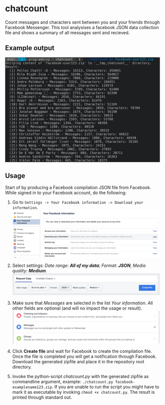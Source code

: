 # chatcount
Count messages and characters sent between you and your friends through Facebook Messenger. This tool analysises a facebook JSON data collection file and shows a summary of all messages sent and recieved.

## Example output
![Example](resources/4.png)

## Usage
Start of by producing a Facebook compilation JSON file from Facebook. While signed in to your Facebook account, do the following:

1. Go to `Settings -> Your Facebook information -> Download your information`.
![Step1](resources/1.png)

2. Select settings: *Date range: __All of my data__*; *Format: __JSON__*; *Media quality: __Medium__*.
![Step2](resources/2.png)

3. Make sure that *Messages* are selected in the list *Your information*. All other fields are optional (and will no impact the usage or result).
![Step3](resources/3.png)

4. Click __Create file__ and wait for Facebook to create the compilation file. Once the file is completed you will get a notification through Facebook. Download the generated zipfile and place it in the repository root directory.

5. Invoke the python-script *chatcount.py* with the generated zipfile as commandline argument, example: `./chatcount.py facebook-examplename123.zip`. If you are unable to run the script you might have to mark it as executable by invoking `chmod +x chatcount.py`. The result is printed through standard out.

